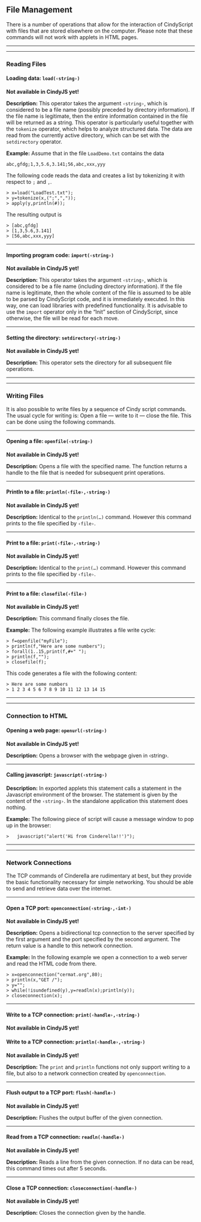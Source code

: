 ## File Management

There is a number of operations that allow for the interaction of CindyScript with files that are stored elsewhere on the computer.
Please note that these commands will not work with applets in HTML pages.

------

------

###  Reading Files

#### Loading data: `load(‹string›)`

**Not available in CindyJS yet!**

**Description:**
This operator takes the argument `‹string›`, which is considered to be a file name (possibly preceded by directory information).
If the file name is legitimate, then the entire information contained in the file will be returned as a string.
This operator is particularly useful together with the `tokenize` operator, which helps to analyze structured data.
The data are read from the currently active directory, which can be set with the `setdirectory` operator.

**Example:**
Assume that in the file `LoadDemo.txt` contains the data

`abc,gfdg;1,3,5.6,3.141;56,abc,xxx,yyy`

The following code reads the data and creates a list by tokenizing it with respect to `;` and `,`.

    > x=load("LoadTest.txt");
    > y=tokenize(x,(";",","));
    > apply(y,println(#));

The resulting output is

    > [abc,gfdg]
    > [1,3,5.6,3.141]
    > [56,abc,xxx,yyy]

------

#### Importing program code: `import(‹string›)`

**Not available in CindyJS yet!**

**Description:**
This operator takes the argument `‹string›`, which is considered to be a file name (including directory information).
If the file name is legitimate, then the whole content of the file is assumed to be able to be parsed by CindyScript code, and it is immediately executed.
In this way, one can load libraries with predefined functionality.
It is advisable to use the `import` operator only in the “Init” section of CindyScript, since otherwise, the file will be read for each move.

------

#### Setting the directory: `setdirectory(‹string›)`

**Not available in CindyJS yet!**

**Description:**
This operator sets the directory for all subsequent file operations.

------

------

### Writing Files

It is also possible to write files by a sequence of Cindy script commands.
The usual cycle for writing is: Open a file — write to it — close the file.
This can be done using the following commands.

------

#### Opening a file: `openfile(‹string›)`

**Not available in CindyJS yet!**

**Description:**
Opens a file with the specified name.
The function returns a handle to the file that is needed for subsequent print operations.

------

#### Println to a file: `println(‹file›,‹string›)`

**Not available in CindyJS yet!**

**Description:**
Identical to the `println(…)` command.
However this command prints to the file specified by `‹file›`.

------

#### Print to a file: `print(‹file›,‹string›)`

**Not available in CindyJS yet!**

**Description:**
Identical to the `print(…)` command.
However this command prints to the file specified by `‹file›`.

------

#### Print to a file: `closefile(‹file›)`

**Not available in CindyJS yet!**

**Description:**
This command finally closes the file.

**Example:**
The following example illustrates a file write cycle:

    > f=openfile("myFile");
    > println(f,"Here are some numbers");
    > forall(1..15,print(f,#+" ");
    > println(f,"");
    > closefile(f);

This code generates a file with the following content:

    > Here are some numbers
    > 1 2 3 4 5 6 7 8 9 10 11 12 13 14 15

------

------

### Connection to HTML

#### Opening a web page: `openurl(‹string›)`

**Not available in CindyJS yet!**

**Description:**
Opens a browser with the webpage given in ‹string›.

------

#### Calling javascript: `javascript(‹string›)`

**Description:**
In exported applets this statement calls a statement in the Javascript environment of the browser.
The statement is given by the content of the `‹string›`.
In the standalone application this statement does nothing.

**Example:**
The following piece of script will cause a message window to pop up in the browser:

    >   javascript("alert('Hi from Cinderella!!')");

------

------

###  Network Connections

The TCP commands of Cinderella are rudimentary at best, but they provide the basic functionality necessary for simple networking.
You should be able to send and retrieve data over the internet.

------

#### Open a TCP port: `openconnection(‹string›,‹int›)`

**Not available in CindyJS yet!**

**Description:**
Opens a bidirectional tcp connection to the server specified by the first argument and the port specified by the second argument.
The return value is a handle to this network connection.

**Example:**
In the following example we open a connection to a web server and read the HTML code from there.

    > x=openconnection("cermat.org",80);
    > println(x,"GET /");
    > y="";
    > while(!isundefined(y),y=readln(x);println(y));
    > closeconnection(x);

------

#### Write to a TCP connection: `print(‹handle›,‹string›)`

**Not available in CindyJS yet!**

#### Write to a TCP connection: `println(‹handle›,‹string›)`

**Not available in CindyJS yet!**

**Description:**
The `print` and `println` functions not only support writing to a file, but also to a network connection created by `openconnection`.

------

#### Flush output to a TCP port: `flush(‹handle›)`

**Not available in CindyJS yet!**

**Description:**
Flushes the output buffer of the given connection.

------

#### Read from a TCP connection: `readln(‹handle›)`

**Not available in CindyJS yet!**

**Description:**
Reads a line from the given connection.
If no data can be read, this command times out after 5 seconds.

------

#### Close a TCP connection: `closeconnection(‹handle›)`

**Not available in CindyJS yet!**

**Description:**
Closes the connection given by the handle.
